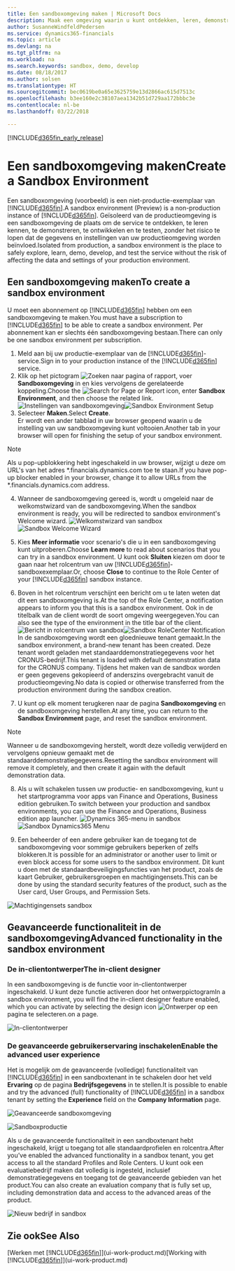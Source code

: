 ```yaml
---
title: Een sandboxomgeving maken | Microsoft Docs
description: Maak een omgeving waarin u kunt ontdekken, leren, demonstreren, ontwikkelen en testen.
author: SusanneWindfeldPedersen
ms.service: dynamics365-financials
ms.topic: article
ms.devlang: na
ms.tgt_pltfrm: na
ms.workload: na
ms.search.keywords: sandbox, demo, develop
ms.date: 08/18/2017
ms.author: solsen
ms.translationtype: HT
ms.sourcegitcommit: bec0619be0a65e3625759e13d2866ac615d7513c
ms.openlocfilehash: b3ee160e2c38107aea1342b51d729aa172bbbc3e
ms.contentlocale: nl-be
ms.lasthandoff: 03/22/2018

---
```

[!INCLUDE[d365fin_early_release](includes/d365fin_early_release.md.md)]

# <a name="create-a-sandbox-environment"></a><span data-ttu-id="05b51-103">Een sandboxomgeving maken</span><span class="sxs-lookup"><span data-stu-id="05b51-103">Create a Sandbox Environment</span></span>
<span data-ttu-id="05b51-104">Een sandboxomgeving (voorbeeld) is een niet-productie-exemplaar van [!INCLUDE[d365fin](includes/d365fin_md.md)].</span><span class="sxs-lookup"><span data-stu-id="05b51-104">A sandbox environment (Preview) is a non-production instance of [!INCLUDE[d365fin](includes/d365fin_md.md)].</span></span> <span data-ttu-id="05b51-105">Geïsoleerd van de productieomgeving is een sandboxomgeving de plaats om de service te ontdekken, te leren kennen, te demonstreren, te ontwikkelen en te testen, zonder het risico te lopen dat de gegevens en instellingen van uw productieomgeving worden beïnvloed.</span><span class="sxs-lookup"><span data-stu-id="05b51-105">Isolated from production, a sandbox environment is the place to safely explore, learn, demo, develop, and test the service without the risk of affecting the data and settings of your production environment.</span></span>

## <a name="to-create-a-sandbox-environment"></a><span data-ttu-id="05b51-106">Een sandboxomgeving maken</span><span class="sxs-lookup"><span data-stu-id="05b51-106">To create a sandbox environment</span></span>
<span data-ttu-id="05b51-107">U moet een abonnement op [!INCLUDE[d365fin](includes/d365fin_md.md)] hebben om een sandboxomgeving te maken.</span><span class="sxs-lookup"><span data-stu-id="05b51-107">You must have a subscription to [!INCLUDE[d365fin](includes/d365fin_md.md)] to be able to create a sandbox environment.</span></span> <span data-ttu-id="05b51-108">Per abonnement kan er slechts één sandboxomgeving bestaan.</span><span class="sxs-lookup"><span data-stu-id="05b51-108">There can only be one sandbox environment per subscription.</span></span>

1. <span data-ttu-id="05b51-109">Meld aan bij uw productie-exemplaar van de [!INCLUDE[d365fin](includes/d365fin_md.md)]-service.</span><span class="sxs-lookup"><span data-stu-id="05b51-109">Sign in to your production instance of the [!INCLUDE[d365fin](includes/d365fin_md.md)] service.</span></span>
2. <span data-ttu-id="05b51-110">Klik op het pictogram ![Zoeken naar pagina of rapport](media/ui-search/search_small.png "pictogram Zoeken naar pagina of rapport"), voer **Sandboxomgeving** in en kies vervolgens de gerelateerde koppeling.</span><span class="sxs-lookup"><span data-stu-id="05b51-110">Choose the ![Search for Page or Report](media/ui-search/search_small.png "Search for Page or Report icon") icon, enter **Sandbox Environment**, and then choose the related link.</span></span>
<span data-ttu-id="05b51-111">![Instellingen van sandboxomgeving](./media/across-sandbox/sandbox-environment-setup.png)</span><span class="sxs-lookup"><span data-stu-id="05b51-111">![Sandbox Environment Setup](./media/across-sandbox/sandbox-environment-setup.png)</span></span>
3. <span data-ttu-id="05b51-112">Selecteer **Maken**.</span><span class="sxs-lookup"><span data-stu-id="05b51-112">Select **Create**.</span></span>  
  <span data-ttu-id="05b51-113">Er wordt een ander tabblad in uw browser geopend waarin u de instelling van uw sandboxomgeving kunt voltooien.</span><span class="sxs-lookup"><span data-stu-id="05b51-113">Another tab in your browser will open for finishing the setup of your sandbox environment.</span></span>
> [!NOTE]  
>  <span data-ttu-id="05b51-114">Als u pop-upblokkering hebt ingeschakeld in uw browser, wijzigt u deze om URL's van het adres \*.financials.dynamics.com toe te staan.</span><span class="sxs-lookup"><span data-stu-id="05b51-114">If you have pop-up blocker enabled in your browser, change it to allow URLs from the \*.financials.dynamics.com address.</span></span>   

4. <span data-ttu-id="05b51-115">Wanneer de sandboxomgeving gereed is, wordt u omgeleid naar de welkomstwizard van de sandboxomgeving.</span><span class="sxs-lookup"><span data-stu-id="05b51-115">When the sandbox environment is ready, you will be redirected to sandbox environment's Welcome wizard.</span></span>
<span data-ttu-id="05b51-116">![Welkomstwizard van sandbox](./media/across-sandbox/sandbox-wizard.png)</span><span class="sxs-lookup"><span data-stu-id="05b51-116">![Sandbox Welcome Wizard](./media/across-sandbox/sandbox-wizard.png)</span></span>

5. <span data-ttu-id="05b51-117">Kies **Meer informatie** voor scenario's die u in een sandboxomgeving kunt uitproberen.</span><span class="sxs-lookup"><span data-stu-id="05b51-117">Choose **Learn more** to read about scenarios that you can try in a sandbox environment.</span></span> <span data-ttu-id="05b51-118">U kunt ook **Sluiten** kiezen om door te gaan naar het rolcentrum van uw [!INCLUDE[d365fin](includes/d365fin_md.md)]-sandboxexemplaar.</span><span class="sxs-lookup"><span data-stu-id="05b51-118">Or, choose **Close** to continue to the Role Center of your [!INCLUDE[d365fin](includes/d365fin_md.md)] sandbox instance.</span></span>
6. <span data-ttu-id="05b51-119">Boven in het rolcentrum verschijnt een bericht om u te laten weten dat dit een sandboxomgeving is.</span><span class="sxs-lookup"><span data-stu-id="05b51-119">At the top of the Role Center, a notification appears to inform you that this is a sandbox environment.</span></span> <span data-ttu-id="05b51-120">Ook in de titelbalk van de client wordt de soort omgeving weergegeven.</span><span class="sxs-lookup"><span data-stu-id="05b51-120">You can also see the type of the environment in the title bar of the client.</span></span>
<span data-ttu-id="05b51-121">![Bericht in rolcentrum van sandbox](./media/across-sandbox/sandbox-rolecenter-notification.png)</span><span class="sxs-lookup"><span data-stu-id="05b51-121">![Sandbox RoleCenter Notification](./media/across-sandbox/sandbox-rolecenter-notification.png)</span></span>  
<span data-ttu-id="05b51-122">In de sandboxomgeving wordt een gloednieuwe tenant gemaakt.</span><span class="sxs-lookup"><span data-stu-id="05b51-122">In the sandbox environment, a brand-new tenant has been created.</span></span> <span data-ttu-id="05b51-123">Deze tenant wordt geladen met standaarddemonstratiegegevens voor het CRONUS-bedrijf.</span><span class="sxs-lookup"><span data-stu-id="05b51-123">This tenant is loaded with default demonstration data for the CRONUS company.</span></span> <span data-ttu-id="05b51-124">Tijdens het maken van de sandbox worden er geen gegevens gekopieerd of anderszins overgebracht vanuit de productieomgeving.</span><span class="sxs-lookup"><span data-stu-id="05b51-124">No data is copied or otherwise transferred from the production environment during the sandbox creation.</span></span>
7.  <span data-ttu-id="05b51-125">U kunt op elk moment terugkeren naar de pagina **Sandboxomgeving** en de sandboxomgeving herstellen.</span><span class="sxs-lookup"><span data-stu-id="05b51-125">At any time, you can return to the **Sandbox Environment** page, and reset the sandbox environment.</span></span>
> [!NOTE]  
>  <span data-ttu-id="05b51-126">Wanneer u de sandboxomgeving herstelt, wordt deze volledig verwijderd en vervolgens opnieuw gemaakt met de standaarddemonstratiegegevens.</span><span class="sxs-lookup"><span data-stu-id="05b51-126">Resetting the sandbox environment will remove it completely, and then create it again with the default demonstration data.</span></span>  

8.  <span data-ttu-id="05b51-127">Als u wilt schakelen tussen uw productie- en sandboxomgeving, kunt u het startprogramma voor apps van Finance and Operations, Business edition gebruiken.</span><span class="sxs-lookup"><span data-stu-id="05b51-127">To switch between your production and sandbox environments, you can use the Finance and Operations, Business edition app launcher.</span></span>
<span data-ttu-id="05b51-128">![Dynamics 365-menu in sandbox](./media/across-sandbox/sandbox-dynamics365-menu.png)</span><span class="sxs-lookup"><span data-stu-id="05b51-128">![Sandbox Dynamics365 Menu](./media/across-sandbox/sandbox-dynamics365-menu.png)</span></span>

9.  <span data-ttu-id="05b51-129">Een beheerder of een andere gebruiker kan de toegang tot de sandboxomgeving voor sommige gebruikers beperken of zelfs blokkeren.</span><span class="sxs-lookup"><span data-stu-id="05b51-129">It is possible for an administrator or another user to limit or even block access for some users to the sandbox environment.</span></span> <span data-ttu-id="05b51-130">Dit kunt u doen met de standaardbeveiligingsfuncties van het product, zoals de kaart Gebruiker, gebruikersgroepen en machtigingensets.</span><span class="sxs-lookup"><span data-stu-id="05b51-130">This can be done by using the standard security features of the product, such as the User card, User Groups, and Permission Sets.</span></span>

![Machtigingensets sandbox](./media/across-sandbox/sandbox-permission-sets.png)

## <a name="advanced-functionality-in-the-sandbox-environment"></a><span data-ttu-id="05b51-132">Geavanceerde functionaliteit in de sandboxomgeving</span><span class="sxs-lookup"><span data-stu-id="05b51-132">Advanced functionality in the sandbox environment</span></span>
### <a name="the-in-client-designer"></a><span data-ttu-id="05b51-133">De in-clientontwerper</span><span class="sxs-lookup"><span data-stu-id="05b51-133">The in-client designer</span></span>
<span data-ttu-id="05b51-134">In een sandboxomgeving is de functie voor in-clientontwerper ingeschakeld. U kunt deze functie activeren door het ontwerppictogram</span><span class="sxs-lookup"><span data-stu-id="05b51-134">In a sandbox environment, you will find the in-client designer feature enabled, which you can activate by selecting the design icon</span></span> ![Ontwerper](./media/across-sandbox/sandbox-inclient-design-icon.png) <span data-ttu-id="05b51-136">op een pagina te selecteren.</span><span class="sxs-lookup"><span data-stu-id="05b51-136">on a page.</span></span>

![In-clientontwerper](./media/across-sandbox/sandbox-inclient-designer.png)

### <a name="enable-the-advanced-user-experience"></a><span data-ttu-id="05b51-138">De geavanceerde gebruikerservaring inschakelen</span><span class="sxs-lookup"><span data-stu-id="05b51-138">Enable the advanced user experience</span></span>
<span data-ttu-id="05b51-139">Het is mogelijk om de geavanceerde (volledige) functionaliteit van [!INCLUDE[d365fin](includes/d365fin_md.md)] in een sandboxtenant in te schakelen door het veld **Ervaring** op de pagina **Bedrijfsgegevens** in te stellen.</span><span class="sxs-lookup"><span data-stu-id="05b51-139">It is possible to enable and try the advanced (full) functionality of [!INCLUDE[d365fin](includes/d365fin_md.md)] in a sandbox tenant by setting the **Experience** field on the **Company Information** page.</span></span>

![Geavanceerde sandboxomgeving](./media/across-sandbox/sandbox-advanced.png)

![Sandboxproductie](./media/across-sandbox/sandbox-production.png)

<span data-ttu-id="05b51-142">Als u de geavanceerde functionaliteit in een sandboxtenant hebt ingeschakeld, krijgt u toegang tot alle standaardprofielen en rolcentra.</span><span class="sxs-lookup"><span data-stu-id="05b51-142">After you’ve enabled the advanced functionality in a sandbox tenant, you get access to all the standard Profiles and Role Centers.</span></span> <span data-ttu-id="05b51-143">U kunt ook een evaluatiebedrijf maken dat volledig is ingesteld, inclusief demonstratiegegevens en toegang tot de geavanceerde gebieden van het product.</span><span class="sxs-lookup"><span data-stu-id="05b51-143">You can also create an evaluation company that is fully set up, including demonstration data and access to the advanced areas of the product.</span></span>

![Nieuw bedrijf in sandbox](./media/across-sandbox/sandbox-newcompany.png)


## <a name="see-also"></a><span data-ttu-id="05b51-145">Zie ook</span><span class="sxs-lookup"><span data-stu-id="05b51-145">See Also</span></span>
<span data-ttu-id="05b51-146">[Werken met [!INCLUDE[d365fin](includes/d365fin_md.md)]](ui-work-product.md)</span><span class="sxs-lookup"><span data-stu-id="05b51-146">[Working with [!INCLUDE[d365fin](includes/d365fin_md.md)]](ui-work-product.md)</span></span>  

